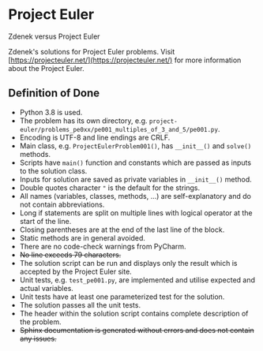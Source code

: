 # Project Euler
Zdenek versus Project Euler

Zdenek's solutions for Project Euler problems. Visit [https://projecteuler.net/](https://projecteuler.net/) for more information about the Project Euler.

## Definition of Done

* Python 3.8 is used.
* The problem has its own directory, e.g. `project-euler/problems_pe0xx/pe001_multiples_of_3_and_5/pe001.py`.
* Encoding is UTF-8 and line endings are CRLF.
* Main class, e.g. `ProjectEulerProblem001()`, has `__init__()` and `solve()` methods.
* Scripts have `main()` function and constants which are passed as inputs to the solution class.
* Inputs for solution are saved as private variables in `__init__()` method. 
* Double quotes character `"` is the default for the strings.
* All names (variables, classes, methods, ...) are self-explanatory and do not contain abbreviations.
* Long if statements are split on multiple lines with logical operator at the start of the line.
* Closing parentheses are at the end of the last line of the block.
* Static methods are in general avoided.
* There are no code-check warnings from PyCharm.
* ~~No line exceeds 79 characters.~~
* The solution script can be run and displays only the result which is accepted by the Project Euler site.
* Unit tests, e.g. `test_pe001.py`, are implemented and utilise expected and actual variables.
* Unit tests have at least one parameterized test for the solution.
* The solution passes all the unit tests.
* The header within the solution script contains complete description of the problem.
* ~~Sphinx documentation is generated without errors and does not contain any issues.~~
